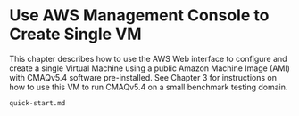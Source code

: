 # Use AWS Management Console to Create Single VM 

This chapter describes how to use the AWS Web interface to configure and create a single Virtual Machine using a public Amazon Machine Image (AMI) with CMAQv5.4 software pre-installed. See Chapter 3 for instructions on how to use this VM to run CMAQv5.4 on a small benchmark testing domain. 

```{toctree}
quick-start.md
```
